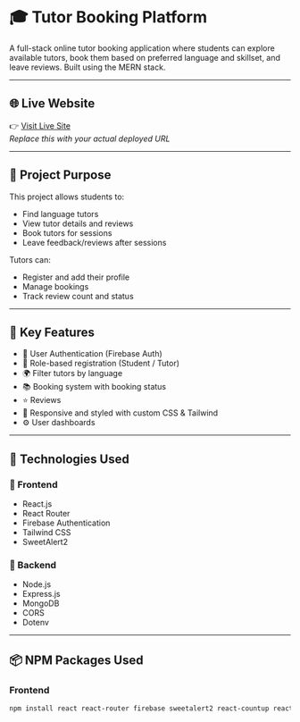 # 🎓 Tutor Booking Platform

A full-stack online tutor booking application where students can explore available tutors, book them based on preferred language and skillset, and leave reviews. Built using the MERN stack.

---

## 🌐 Live Website

👉 [Visit Live Site](https://your-live-url.netlify.app)  
_Replace this with your actual deployed URL_

---

## 🎯 Project Purpose

This project allows students to:
- Find language tutors
- View tutor details and reviews
- Book tutors for sessions
- Leave feedback/reviews after sessions

Tutors can:
- Register and add their profile
- Manage bookings
- Track review count and status

---

## 🚀 Key Features

- 🔐 User Authentication (Firebase Auth)
- 🧑 Role-based registration (Student / Tutor)
- 🌍 Filter tutors by language
- 📚 Booking system with booking status
- ⭐ Reviews
- 🎨 Responsive and styled with custom CSS & Tailwind
- ⚙️ User dashboards

---

## 🧰 Technologies Used

### 🔧 Frontend

- React.js
- React Router
- Firebase Authentication
- Tailwind CSS
- SweetAlert2

### 🔧 Backend

- Node.js
- Express.js
- MongoDB
- CORS
- Dotenv

---

## 📦 NPM Packages Used

### Frontend

```bash
npm install react react-router firebase sweetalert2 react-countup react-icons tailwindcss
